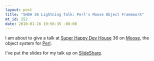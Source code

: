 ```yaml
--- 
layout: post
title: "SHDH 36 Lightning Talk: Perl's Moose Object Framework"
mt_id: 252
date: 2010-01-16 19:56:35 -08:00
---
```

I am about to give a talk at [Super Happy Dev House](http://superhappydevhouse.org/) 36 on [Moose](http://search.cpan.org/dist/Moose/lib/Moose.pm), the object system for [Perl](http://perl.org).

I've put the slides for my talk up on [SlideShare](http://www.slideshare.net/dinomite/learning-moose-lightning).
